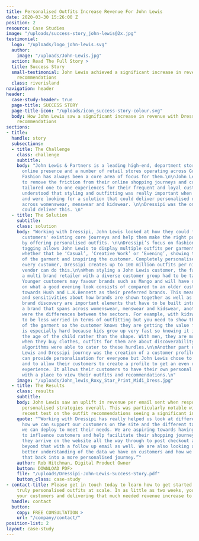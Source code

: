```yaml
---
title: Personalised Outfits Increase Revenue For John Lewis
date: 2020-03-30 15:26:00 Z
position: 2
resource: Case Studies
image: "/uploads/success-story_john-lewis@2x.jpg"
testimonial:
  logo: "/uploads/logo_john-lewis.svg"
  author:
    image: "/uploads/John-Lewis.jpg"
  action: Read The Full Story >
  title: Success Story
  small-testimonial: John Lewis achieved a significant increase in revenue with outfit
    recommendations
  class: riverisland
navigation: header
header:
  case-study-header: true
  page-title: SUCCESS STORY
  page-title-icon: "/uploads/icon_success-story-colour.svg"
  body: How John Lewis saw a significant increase in revenue with Dressipi’s outfit
    recommendations
sections:
- title: 
  handle: story
  subsections:
  - title: The Challenge
    class: challenge
    subtitle: 
    body: "John Lewis & Partners is a leading high-end, department store with a large
      online presence and a number of retail stores operating across Great Britain.
      Fashion has always been a core area of focus for them.\n\nJohn Lewis wanted
      to remove the friction from their online shopping journeys and create truly
      tailored one to one experiences for their frequent and loyal customers. They
      understood that styling and outfitting was really important when selling fashion
      and were looking for a solution that could deliver personalised outfits at scale,
      across womenswear, menswear and kidswear. \n\nDressipi was the only vendor who
      could deliver this. \n"
  - title: The Solution
    subtitle: 
    class: solution
    body: "Working with Dressipi, John Lewis looked at how they could further optimise
      customers' existing core journeys and help them make the right purchase decisions
      by offering personalised outfits. \n\nDressipi’s focus on fashion and attribute
      tagging allows John Lewis to display multiple outfits per garment and by occasion
      whether that be ‘Casual’, ‘Creative Work’ or ‘Evening’, showing the versatility
      of the garment and inspiring the customer. Completely personalised to each and
      every customer, Dressipi creates up to 100 million outfits per night. No other
      vendor can do this.\n\nWhen styling a John Lewis customer, the fact they are
      a multi brand retailer with a diverse customer group had to be taken into account.
      Younger customers may favour brands such as Mango and will have different ideas
      on what a good evening look consists of compared to an older customer leaning
      towards Hush and L.K.Bennett as their preferred brands. This meant brand adjacency
      and sensitivities about how brands are shown together as well as inspirational
      brand discovery are important elements that have to be built into Dressipi recommendations.\n\nAs
      a brand that spans across womenswear, menswear and kidswear, another key consideration
      were the differences between the sectors. For example, with kidswear you need
      to be less worried in terms of outfitting but you need to show the versatility
      of the garment so the customer knows they are getting the value for money. It
      is especially hard because kids grow up very fast so knowing it is more about
      the age of the child rather than the shape. With men, they are much more consistent
      when they buy clothes, outfits for them are about discoverability. Dressipi’s
      algorithms were able to cater to these hurdles.\n\nAnother part of the John
      Lewis and Dressipi journey was the creation of a customer profile. Dressipi
      can provide personalisation for everyone but John Lewis chose to go a step further
      and to allow their customers to create a profile to get an even richer customer
      experience. It allows their customers to have their own personal style page
      with a place to view their outfits and recommendations.\n"
    image: "/uploads/John_lewis_Roxy_Star_Print_Midi_Dress.jpg"
  - title: The Results
    class: results
    subtitle: 
    body: John Lewis saw an uplift in revenue per email sent when responding with
      personalised strategies overall. This was particularly notable with the most
      recent test on the outfit recommendations seeing a significant increase in revenue.
    quote: "“Working with Dressipi has really helped us look at different ways in
      how we can support our customers on the site and the different tactics that
      we can deploy to meet their needs. We are aspiring towards having the ability
      to influence customers and help facilitate their shopping journey from the point
      they arrive on the website all the way through to post checkout and then even
      beyond that with a follow up email as well. We are also looking at having a
      better understanding of the data we have on customers and how we can help tie
      that back into a more personalised journey.”"
    author: Rob Hitchman, Digital Product Owner
    button: DOWNLOAD PDF>
    file: "/uploads/Dressipi-John-Lewis-Success-Story.pdf"
    button_class: case-study
- contact-title: Please get in touch today to learn how to get started on delivering
    truly personalised outfits at scale. In as little as two weeks, you’ll be inspiring
    your customers and delivering that much needed revenue increase to your brand.
  handle: contact
  button:
    copy: FREE CONSULTATION >
    url: "/company/contact/"
position-list: 2
layout: case-study
---
```


